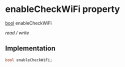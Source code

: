 


# enableCheckWiFi property






[bool](https://api.flutter.dev/flutter/dart-core/bool-class.html) enableCheckWiFi
  
_read / write_






## Implementation

```dart
bool enableCheckWiFi;


```







